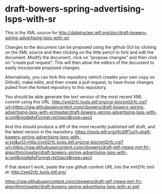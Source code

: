 # draft-bowers-spring-advertising-lsps-with-sr
This is the XML source for http://datatracker.ietf.org/doc/draft-bowers-spring-advertising-lsps-with-sr/

Changes to the document can be proposed using the github GUI by clicking on the XML source and then clicking on the little pencil to fork and edit the document.  Modify the document, click on "propose changes" and then click on "create pull request".  This will then allow the editors of the document to easily incorporate proposed changes.

Alternatively, you can fork this repository (which creates your own copy on Github), make edits, and then create a pull request, to have those changes pulled from the forked repository to this repository.

You should be able generate the text version of the most recent XML commit using this URL.
http://xml2rfc.tools.ietf.org/cgi-bin/xml2rfc.cgi?url=https://raw.githubusercontent.com/cbowers/draft-bowers-spring-advertising-lsps-with-sr/master/draft-bowers-spring-advertising-lsps-with-sr.xml&modeAsFormat=txt/ascii&type=ascii

And this should produce a diff of the most recently published ietf draft, and the latest version in the repository.
https://tools.ietf.org/rfcdiff?url1=draft-bowers-spring-advertising-lsps-with-sr.txt&url2=http://xml2rfc.tools.ietf.org/cgi-bin/xml2rfc.cgi?url=https://raw.githubusercontent.com/cbowers/draft-ietf-rtgwg-mrt-frr-algorithm/master/draft-bowers-spring-advertising-lsps-with-sr.xml&modeAsFormat=txt/ascii&type=ascii

If that doesn't work, paste the raw github content URL into the xml2rfc tool at:
http://xml2rfc.tools.ietf.org/

https://raw.githubusercontent.com/cbowers/draft-ietf-rtgwg-mrt-frr-algorithm/master/draft-bowers-spring-advertising-lsps-with-sr.xml
